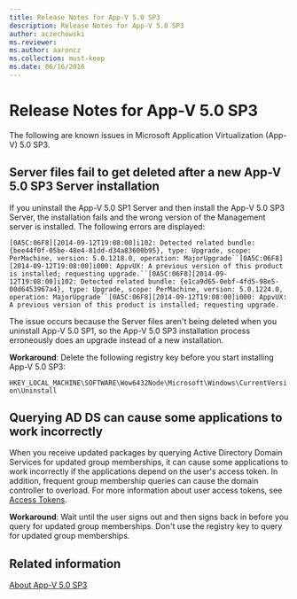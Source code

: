 ```yaml
---
title: Release Notes for App-V 5.0 SP3
description: Release Notes for App-V 5.0 SP3
author: aczechowski
ms.reviewer:
ms.author: aaroncz
ms.collection: must-keep
ms.date: 06/16/2016
---
```


# Release Notes for App-V 5.0 SP3

The following are known issues in Microsoft Application Virtualization (App-V) 5.0 SP3.

## Server files fail to get deleted after a new App-V 5.0 SP3 Server installation

If you uninstall the App-V 5.0 SP1 Server and then install the App-V 5.0 SP3 Server, the installation fails and the wrong version of the Management server is installed. The following errors are displayed:

`[0A5C:06F8][2014-09-12T19:08:00]i102: Detected related bundle: {bee44f0f-05be-48e4-81dd-d34a83600b95}, type: Upgrade, scope: PerMachine, version: 5.0.1218.0, operation: MajorUpgrade``[0A5C:06F8][2014-09-12T19:08:00]i000: AppvUX: A previous version of this product is installed; requesting upgrade.``[0A5C:06F8][2014-09-12T19:08:00]i102: Detected related bundle: {e1ca9d65-0ebf-4fd5-98e5-00d6453967a4}, type: Upgrade, scope: PerMachine, version: 5.0.1224.0, operation: MajorUpgrade``[0A5C:06F8][2014-09-12T19:08:00]i000: AppvUX: A previous version of this product is installed; requesting upgrade.`

The issue occurs because the Server files aren't being deleted when you uninstall App-V 5.0 SP1, so the App-V 5.0 SP3 installation process erroneously does an upgrade instead of a new installation.

**Workaround**: Delete the following registry key before you start installing App-V 5.0 SP3:

`HKEY_LOCAL_MACHINE\SOFTWARE\Wow6432Node\Microsoft\Windows\CurrentVersion\Uninstall`

## Querying AD DS can cause some applications to work incorrectly

When you receive updated packages by querying Active Directory Domain Services for updated group memberships, it can cause some applications to work incorrectly if the applications depend on the user's access token. In addition, frequent group membership queries can cause the domain controller to overload. For more information about user access tokens, see [Access Tokens](/windows/win32/secauthz/access-tokens).

**Workaround**: Wait until the user signs out and then signs back in before you query for updated group memberships. Don't use the registry key to query for updated group memberships.

## Related information

[About App-V 5.0 SP3](about-app-v-50-sp3.md)
